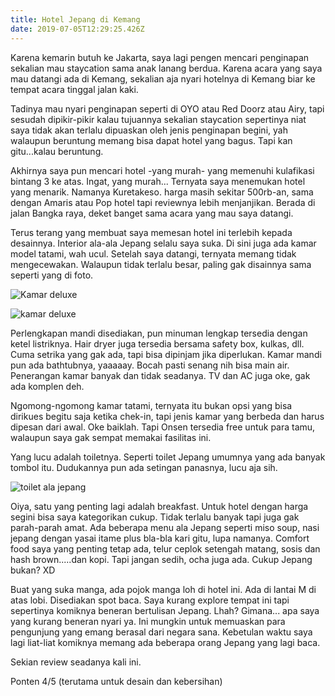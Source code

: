 ```yaml
---
title: Hotel Jepang di Kemang
date: 2019-07-05T12:29:25.426Z
---
```

Karena kemarin butuh ke Jakarta, saya lagi pengen mencari penginapan sekalian mau staycation sama anak lanang berdua. Karena acara yang saya mau datangi ada di Kemang, sekalian aja nyari hotelnya di Kemang biar ke tempat acara tinggal jalan kaki. 

Tadinya mau nyari penginapan seperti di OYO atau Red Doorz atau Airy, tapi sesudah dipikir-pikir kalau tujuannya sekalian staycation sepertinya niat saya tidak akan terlalu dipuaskan oleh jenis penginapan begini, yah walaupun beruntung memang bisa dapat hotel yang bagus.  Tapi kan gitu...kalau beruntung. 

Akhirnya saya pun mencari hotel -yang murah- yang memenuhi kulafikasi bintang 3 ke atas. Ingat, yang murah... Ternyata saya menemukan hotel yang menarik. Namanya Kuretakeso. harga masih sekitar 500rb-an, sama dengan Amaris atau Pop hotel tapi reviewnya lebih menjanjikan. Berada di jalan Bangka raya, deket banget sama acara yang mau saya datangi. 

Terus terang yang membuat saya memesan hotel ini terlebih kepada desainnya. Interior ala-ala Jepang selalu saya suka. Di sini juga ada kamar model tatami, wah ucul. Setelah saya datangi, ternyata memang tidak mengecewakan. Walaupun tidak terlalu besar, paling gak disainnya sama seperti yang di foto. 

![](/img/uploads/photo_2019-07-05-19.29.02.jpeg "Kamar deluxe")

![](/img/uploads/photo_2019-07-05-19.28.54.jpeg "kamar deluxe")

Perlengkapan mandi disediakan, pun minuman lengkap tersedia dengan ketel listriknya. Hair dryer juga tersedia bersama safety box, kulkas, dll. Cuma setrika yang gak ada, tapi bisa dipinjam jika diperlukan. Kamar mandi pun ada bathtubnya, yaaaaay. Bocah pasti senang nih bisa main air. Penerangan kamar banyak dan tidak seadanya. TV dan AC juga oke, gak ada komplen deh.

Ngomong-ngomong kamar tatami, ternyata  itu bukan opsi yang bisa dirikues begitu saja ketika chek-in, tapi jenis kamar yang berbeda dan harus dipesan dari awal. Oke baiklah. Tapi Onsen tersedia free untuk para tamu, walaupun saya gak sempat memakai fasilitas ini. 

Yang lucu adalah toiletnya. Seperti toilet Jepang umumnya yang ada banyak tombol itu. Dudukannya pun ada setingan panasnya, lucu aja sih. 

![](/img/uploads/photo_2019-07-05-19.28.44.jpeg "toilet ala jepang")

Oiya, satu yang penting lagi adalah breakfast. Untuk hotel dengan harga segini bisa saya kategorikan cukup. Tidak terlalu banyak tapi juga gak parah-parah amat. Ada beberapa menu ala Jepang seperti miso soup, nasi jepang dengan yasai itame plus bla-bla kari gitu, lupa namanya. Comfort food saya yang penting tetap ada, telur ceplok setengah matang, sosis dan hash brown.....dan kopi. Tapi jangan sedih, ocha juga ada. Cukup Jepang bukan? XD

Buat yang suka manga, ada pojok manga loh di hotel ini. Ada di lantai M di atas lobi. Disediakan spot baca. Saya kurang explore tempat ini tapi sepertinya komiknya beneran bertulisan Jepang. Lhah? Gimana... apa saya yang kurang beneran nyari ya. Ini mungkin untuk memuaskan para pengunjung yang emang berasal dari negara sana. Kebetulan waktu saya lagi liat-liat komiknya memang ada beberapa orang Jepang yang lagi baca. 

Sekian review seadanya kali ini. 

Ponten 4/5 (terutama untuk desain dan kebersihan)
